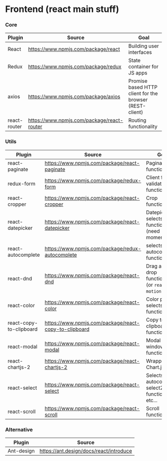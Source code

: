 # Frontend (react main stuff)

### Core

| Plugin | Source | Goal |
| ------ | ------ | ----- |
| React | https://www.npmjs.com/package/react | Building user interfaces
| Redux | https://www.npmjs.com/package/redux | State container for JS apps
| axios | https://www.npmjs.com/package/axios | Promise based HTTP client for the browser (REST-client)
| react-router | https://www.npmjs.com/package/react-router | Routing functionality

### Utils

| Plugin | Source | Goal |
| ------ | ------ | ----- |
| react-paginate | https://www.npmjs.com/package/react-paginate | Pagination functionality
| redux-form | https://www.npmjs.com/package/redux-form | Client form validation functionality
| react-cropper | https://www.npmjs.com/package/react-cropper | Crop functionality
| react-datepicker | https://www.npmjs.com/package/react-datepicker | Datepicker selects functionality (need moment.js)
| react-autocomplete | https://www.npmjs.com/package/redux-autocomplete | selects with autocomplete functionality
| react-dnd | https://www.npmjs.com/package/react-dnd | Drag and drop functionality (or `react-motion` plugin)
| react-color | https://www.npmjs.com/package/react-color | Color picker selects functionality
| react-copy-to-clipboard | https://www.npmjs.com/package/react-copy-to-clipboard | Copy to clipboard functionality
| react-modal | https://www.npmjs.com/package/react-modal | Modal windows functionality
| react-chartjs-2 | https://www.npmjs.com/package/react-chartjs-2 | Wrapper for Chart.js
| react-select | https://www.npmjs.com/package/react-select | Selects with autocomplete, select2 functionality etc...
| react-scroll | https://www.npmjs.com/package/react-scroll | Scroll functionality 


### Alternative 

| Plugin | Source |
| ------ | ------ |
| Ant-design | https://ant.design/docs/react/introduce |
